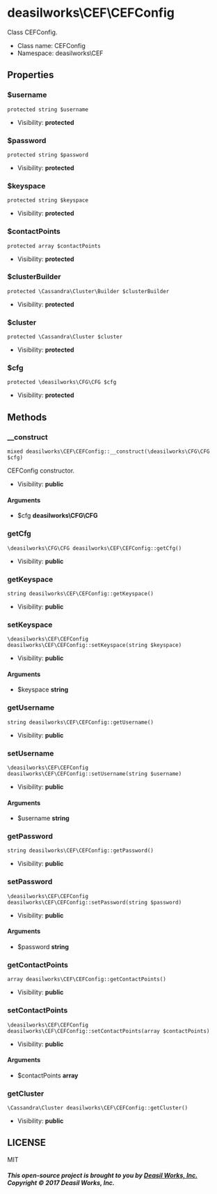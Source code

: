 deasilworks\CEF\CEFConfig
===============

Class CEFConfig.




* Class name: CEFConfig
* Namespace: deasilworks\CEF





Properties
----------


### $username

    protected string $username





* Visibility: **protected**


### $password

    protected string $password





* Visibility: **protected**


### $keyspace

    protected string $keyspace





* Visibility: **protected**


### $contactPoints

    protected array $contactPoints





* Visibility: **protected**


### $clusterBuilder

    protected \Cassandra\Cluster\Builder $clusterBuilder





* Visibility: **protected**


### $cluster

    protected \Cassandra\Cluster $cluster





* Visibility: **protected**


### $cfg

    protected \deasilworks\CFG\CFG $cfg





* Visibility: **protected**


Methods
-------


### __construct

    mixed deasilworks\CEF\CEFConfig::__construct(\deasilworks\CFG\CFG $cfg)

CEFConfig constructor.



* Visibility: **public**


#### Arguments
* $cfg **deasilworks\CFG\CFG**



### getCfg

    \deasilworks\CFG\CFG deasilworks\CEF\CEFConfig::getCfg()





* Visibility: **public**




### getKeyspace

    string deasilworks\CEF\CEFConfig::getKeyspace()





* Visibility: **public**




### setKeyspace

    \deasilworks\CEF\CEFConfig deasilworks\CEF\CEFConfig::setKeyspace(string $keyspace)





* Visibility: **public**


#### Arguments
* $keyspace **string**



### getUsername

    string deasilworks\CEF\CEFConfig::getUsername()





* Visibility: **public**




### setUsername

    \deasilworks\CEF\CEFConfig deasilworks\CEF\CEFConfig::setUsername(string $username)





* Visibility: **public**


#### Arguments
* $username **string**



### getPassword

    string deasilworks\CEF\CEFConfig::getPassword()





* Visibility: **public**




### setPassword

    \deasilworks\CEF\CEFConfig deasilworks\CEF\CEFConfig::setPassword(string $password)





* Visibility: **public**


#### Arguments
* $password **string**



### getContactPoints

    array deasilworks\CEF\CEFConfig::getContactPoints()





* Visibility: **public**




### setContactPoints

    \deasilworks\CEF\CEFConfig deasilworks\CEF\CEFConfig::setContactPoints(array $contactPoints)





* Visibility: **public**


#### Arguments
* $contactPoints **array**



### getCluster

    \Cassandra\Cluster deasilworks\CEF\CEFConfig::getCluster()





* Visibility: **public**




## LICENSE

MIT

##### This open-source project is brought to you by [Deasil Works, Inc.](http://deasil.works/) Copyright &copy; 2017 Deasil Works, Inc.